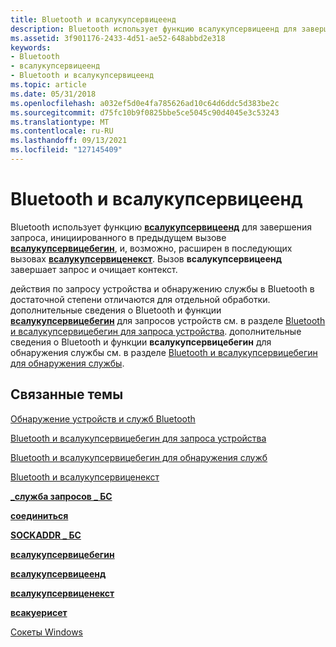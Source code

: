 ```yaml
---
title: Bluetooth и всалукупсервицеенд
description: Bluetooth использует функцию всалукупсервицеенд для завершения запроса, инициированного в предыдущем вызове всалукупсервицебегин, и, возможно, расширен в последующих вызовах всалукупсервиценекст.
ms.assetid: 3f901176-2433-4d51-ae52-648abbd2e318
keywords:
- Bluetooth
- всалукупсервицеенд
- Bluetooth и всалукупсервицеенд
ms.topic: article
ms.date: 05/31/2018
ms.openlocfilehash: a032ef5d0e4fa785626ad10c64d6ddc5d383be2c
ms.sourcegitcommit: d75fc10b9f0825bbe5ce5045c90d4045e3c53243
ms.translationtype: MT
ms.contentlocale: ru-RU
ms.lasthandoff: 09/13/2021
ms.locfileid: "127145409"
---
```

# <a name="bluetooth-and-wsalookupserviceend"></a>Bluetooth и всалукупсервицеенд

Bluetooth использует функцию [**всалукупсервицеенд**](/windows/desktop/api/winsock2/nf-winsock2-wsalookupserviceend) для завершения запроса, инициированного в предыдущем вызове [**всалукупсервицебегин**](/windows/desktop/api/winsock2/nf-winsock2-wsalookupservicebegina), и, возможно, расширен в последующих вызовах [**всалукупсервиценекст**](/windows/desktop/api/winsock2/nf-winsock2-wsalookupservicenexta). Вызов **всалукупсервицеенд** завершает запрос и очищает контекст.

действия по запросу устройства и обнаружению службы в Bluetooth в достаточной степени отличаются для отдельной обработки. дополнительные сведения о Bluetooth и функции [**всалукупсервицебегин**](/windows/desktop/api/winsock2/nf-winsock2-wsalookupservicebegina) для запросов устройств см. в разделе [Bluetooth и всалукупсервицебегин для запроса устройства](bluetooth-and-wsalookupservicebegin-for-device-inquiry.md). дополнительные сведения о Bluetooth и функции **всалукупсервицебегин** для обнаружения службы см. в разделе [Bluetooth и всалукупсервицебегин для обнаружения службы](bluetooth-and-wsalookupservicebegin-for-service-discovery.md).

## <a name="related-topics"></a>Связанные темы

<dl> <dt>

[Обнаружение устройств и служб Bluetooth](discovering-bluetooth-devices-and-services.md)
</dt> <dt>

[Bluetooth и всалукупсервицебегин для запроса устройства](bluetooth-and-wsalookupservicebegin-for-device-inquiry.md)
</dt> <dt>

[Bluetooth и всалукупсервицебегин для обнаружения служб](bluetooth-and-wsalookupservicebegin-for-service-discovery.md)
</dt> <dt>

[Bluetooth и всалукупсервиценекст](bluetooth-and-wsalookupservicenext.md)
</dt> <dt>

[**\_служба запросов \_ БС**](/windows/desktop/api/Ws2bth/ns-ws2bth-bth_query_service)
</dt> <dt>

[**соединиться**](/windows/desktop/api/winsock2/nf-winsock2-connect)
</dt> <dt>

[**SOCKADDR \_ БС**](/windows/desktop/api/Ws2bth/ns-ws2bth-sockaddr_bth)
</dt> <dt>

[**всалукупсервицебегин**](/windows/desktop/api/winsock2/nf-winsock2-wsalookupservicebegina)
</dt> <dt>

[**всалукупсервицеенд**](/windows/desktop/api/winsock2/nf-winsock2-wsalookupserviceend)
</dt> <dt>

[**всалукупсервиценекст**](/windows/desktop/api/winsock2/nf-winsock2-wsalookupservicenexta)
</dt> <dt>

[**всакуерисет**](/windows/desktop/api/winsock2/ns-winsock2-wsaquerysetw)
</dt> <dt>

[Сокеты Windows](/windows/desktop/WinSock/windows-sockets-start-page-2)
</dt> </dl>

 

 